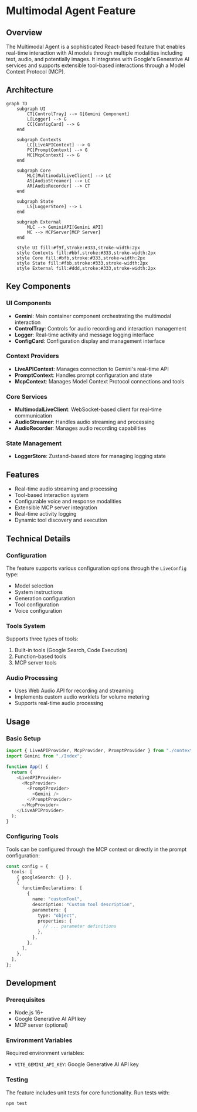 # Multimodal Agent Feature

## Overview

The Multimodal Agent is a sophisticated React-based feature that enables real-time interaction with AI models through multiple modalities including text, audio, and potentially images. It integrates with Google's Generative AI services and supports extensible tool-based interactions through a Model Context Protocol (MCP).

## Architecture

```mermaid
graph TD
    subgraph UI
        CT[ControlTray] --> G[Gemini Component]
        L[Logger] --> G
        CC[ConfigCard] --> G
    end

    subgraph Contexts
        LC[LiveAPIContext] --> G
        PC[PromptContext] --> G
        MC[McpContext] --> G
    end

    subgraph Core
        MLC[MultimodalLiveClient] --> LC
        AS[AudioStreamer] --> LC
        AR[AudioRecorder] --> CT
    end

    subgraph State
        LS[LoggerStore] --> L
    end

    subgraph External
        MLC --> GeminiAPI[Gemini API]
        MC --> MCPServer[MCP Server]
    end

    style UI fill:#f9f,stroke:#333,stroke-width:2px
    style Contexts fill:#bbf,stroke:#333,stroke-width:2px
    style Core fill:#bfb,stroke:#333,stroke-width:2px
    style State fill:#fbb,stroke:#333,stroke-width:2px
    style External fill:#ddd,stroke:#333,stroke-width:2px

```

## Key Components

### UI Components

- **Gemini**: Main container component orchestrating the multimodal interaction
- **ControlTray**: Controls for audio recording and interaction management
- **Logger**: Real-time activity and message logging interface
- **ConfigCard**: Configuration display and management interface

### Context Providers

- **LiveAPIContext**: Manages connection to Gemini's real-time API
- **PromptContext**: Handles prompt configuration and state
- **McpContext**: Manages Model Context Protocol connections and tools

### Core Services

- **MultimodalLiveClient**: WebSocket-based client for real-time communication
- **AudioStreamer**: Handles audio streaming and processing
- **AudioRecorder**: Manages audio recording capabilities

### State Management

- **LoggerStore**: Zustand-based store for managing logging state

## Features

- Real-time audio streaming and processing
- Tool-based interaction system
- Configurable voice and response modalities
- Extensible MCP server integration
- Real-time activity logging
- Dynamic tool discovery and execution

## Technical Details

### Configuration

The feature supports various configuration options through the `LiveConfig` type:

- Model selection
- System instructions
- Generation configuration
- Tool configuration
- Voice configuration

### Tools System

Supports three types of tools:

1. Built-in tools (Google Search, Code Execution)
2. Function-based tools
3. MCP server tools

### Audio Processing

- Uses Web Audio API for recording and streaming
- Implements custom audio worklets for volume metering
- Supports real-time audio processing

## Usage

### Basic Setup

```typescript
import { LiveAPIProvider, McpProvider, PromptProvider } from "./contexts";
import Gemini from "./Index";

function App() {
  return (
    <LiveAPIProvider>
      <McpProvider>
        <PromptProvider>
          <Gemini />
        </PromptProvider>
      </McpProvider>
    </LiveAPIProvider>
  );
}
```

### Configuring Tools

Tools can be configured through the MCP context or directly in the prompt configuration:

```typescript
const config = {
  tools: [
    { googleSearch: {} },
    {
      functionDeclarations: [
        {
          name: "customTool",
          description: "Custom tool description",
          parameters: {
            type: "object",
            properties: {
              // ... parameter definitions
            },
          },
        },
      ],
    },
  ],
};
```

## Development

### Prerequisites

- Node.js 16+
- Google Generative AI API key
- MCP server (optional)

### Environment Variables

Required environment variables:

- `VITE_GEMINI_API_KEY`: Google Generative AI API key

### Testing

The feature includes unit tests for core functionality. Run tests with:

```bash
npm test
```
